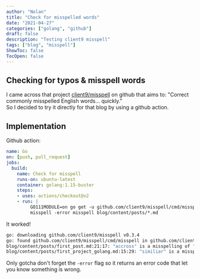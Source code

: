 ```yaml
---
author: "Nolan"
title: "Check for misspelled words"
date: "2021-04-27"
categories: ["golang", "github"]
draft: false
description: "Testing client9 misspell"
tags: ["blog", "misspell"]
ShowToc: false
TocOpen: false
---
```


## Checking for typos & misspell words

I came across that project [client9/misspell](https://github.com/client9/misspell) on github that aims to: "Correct commonly misspelled English words... quickly."  
So I decided to try it directly for that blog by using a github action.


## Implementation

Github action:

```yaml
name: Go
on: [push, pull_request]
jobs:
  build:
    name: Check for misspell
    runs-on: ubuntu-latest
    container: golang:1.15-buster
    steps:
    - uses: actions/checkout@v2
    - run: |
         GO111MODULE=on go get -u github.com/client9/misspell/cmd/misspell
         misspell -error misspell blog/content/posts/*.md
```

It worked!
```bash
go: downloading github.com/client9/misspell v0.3.4
go: found github.com/client9/misspell/cmd/misspell in github.com/client9/misspell v0.3.4
blog/content/posts/first_post.md:21:17: "accross" is a misspelling of "across"
blog/content/posts/first_project_golang.md:15:29: "similiar" is a misspelling of "similar"
```

Only gotcha don't forget the `-error` flag so it returns an error code that let you know something is wrong.